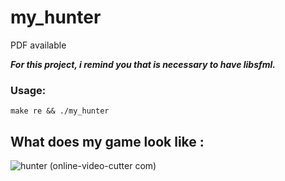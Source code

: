 # my_hunter
PDF available

___For this project, i remind you that is necessary to have libsfml.___
### Usage:
    make re && ./my_hunter

## What does my game look like :
![hunter (online-video-cutter com)](https://user-images.githubusercontent.com/65111947/82339227-1877ec00-99ee-11ea-928d-401f0ae53eb4.gif)
